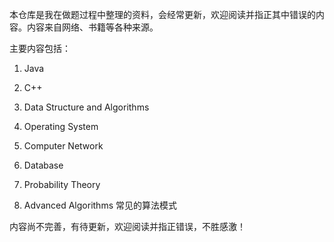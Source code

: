 本仓库是我在做题过程中整理的资料，会经常更新，欢迎阅读并指正其中错误的内容。内容来自网络、书籍等各种来源。

主要内容包括：
1. Java

2. C++

3. Data Structure and Algorithms

4. Operating System

5. Computer Network

6. Database

7. Probability Theory

8. Advanced Algorithms 常见的算法模式

内容尚不完善，有待更新，欢迎阅读并指正错误，不胜感激！
